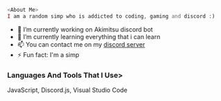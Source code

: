 ```php
<About Me>
I am a random simp who is addicted to coding, gaming and discord :)
  ```
  
- 🔭 I’m currently working on Akimitsu discord bot
- 🌱 I’m currently learning everything that i can learn
- 📫 You can contact me on my [discord server](https://discord.gg/AwzQ6qQakE)
- ⚡ Fun fact: I'm a simp

### Languages And Tools That I Use>
  JavaScript, Discord.js, Visual Studio Code
